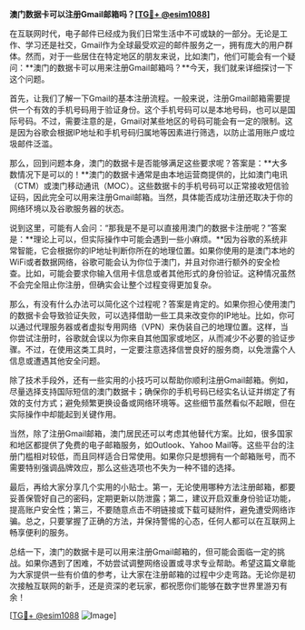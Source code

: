 **澳门数据卡可以注册Gmail邮箱吗？[[TG💪+ @esim1088](https://t.me/s/esim1088)]**

在互联网时代，电子邮件已经成为我们日常生活中不可或缺的一部分。无论是工作、学习还是社交，Gmail作为全球最受欢迎的邮件服务之一，拥有庞大的用户群体。然而，对于一些居住在特定地区的朋友来说，比如澳门，他们可能会有一个疑问：**澳门的数据卡可以用来注册Gmail邮箱吗？**今天，我们就来详细探讨一下这个问题。

首先，让我们了解一下Gmail的基本注册流程。一般来说，注册Gmail邮箱需要提供一个有效的手机号码用于验证身份。这个手机号码可以是本地号码，也可以是国际号码。不过，需要注意的是，Gmail对某些地区的号码可能会有一定的限制。这是因为谷歌会根据IP地址和手机号码归属地等因素进行筛选，以防止滥用账户或垃圾邮件泛滥。

那么，回到问题本身，澳门的数据卡是否能够满足这些要求呢？答案是：**大多数情况下是可以的！**澳门的数据卡通常是由本地运营商提供的，比如澳门电讯（CTM）或澳门移动通讯（MOC）。这些数据卡的手机号码可以正常接收短信验证码，因此完全可以用来注册Gmail邮箱。当然，具体能否成功注册还取决于你的网络环境以及谷歌服务器的状态。

说到这里，可能有人会问：“那我是不是可以直接用澳门的数据卡注册呢？”答案是：**理论上可以，但实际操作中可能会遇到一些小麻烦。**因为谷歌的系统非常智能，它会根据你的IP地址判断你所在的地理位置。如果你使用的是澳门本地的WiFi或者数据网络，谷歌可能会认为你位于澳门，并且对你进行额外的安全检查。比如，可能会要求你输入信用卡信息或者其他形式的身份验证。这种情况虽然不会完全阻止你注册，但确实会让整个过程变得更加复杂。

那么，有没有什么办法可以简化这个过程呢？答案是肯定的。如果你担心使用澳门的数据卡会导致验证失败，可以选择借助一些工具来改变你的IP地址。比如，你可以通过代理服务器或者虚拟专用网络（VPN）来伪装自己的地理位置。这样，当你尝试注册时，谷歌就会误以为你来自其他国家或地区，从而减少不必要的验证步骤。不过，在使用这类工具时，一定要注意选择信誉良好的服务商，以免泄露个人信息或遭遇其他安全问题。

除了技术手段外，还有一些实用的小技巧可以帮助你顺利注册Gmail邮箱。例如，尽量选择支持国际短信的澳门数据卡；确保你的手机号码已经实名认证并绑定了有效的支付方式；避免频繁更换设备或网络环境等。这些细节虽然看似不起眼，但在实际操作中却能起到关键作用。

当然，除了注册Gmail邮箱，澳门居民还可以考虑其他替代方案。比如，很多国家和地区都提供了免费的电子邮箱服务，如Outlook、Yahoo Mail等。这些平台的注册门槛相对较低，而且同样适合日常使用。如果你只是想拥有一个邮箱账号，而不需要特别强调品牌效应，那么这些选项也不失为一种不错的选择。

最后，再给大家分享几个实用的小贴士。第一，无论使用哪种方法注册邮箱，都要妥善保管好自己的密码，定期更新以防泄露；第二，建议开启双重身份验证功能，提高账户安全性；第三，不要随意点击不明链接或下载可疑附件，避免遭受网络诈骗。总之，只要掌握了正确的方法，并保持警惕的心态，任何人都可以在互联网上畅享便利的服务。

总结一下，澳门的数据卡是可以用来注册Gmail邮箱的，但可能会面临一定的挑战。如果你遇到了困难，不妨尝试调整网络设置或寻求专业帮助。希望这篇文章能为大家提供一些有价值的参考，让大家在注册邮箱的过程中少走弯路。无论你是初次接触互联网的新手，还是资深的老玩家，都祝愿你们能够在数字世界里游刃有余！

[[TG💪+ @esim1088](https://t.me/s/esim1088) ![Image](https://i.postimg.cc/4NQfJmqS/Snipaste-2025-05-13-00-14-12.png)]